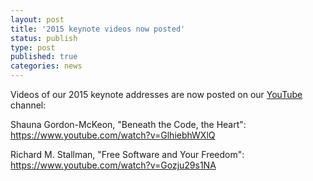 ```yaml
---
layout: post
title: '2015 keynote videos now posted'
status: publish
type: post
published: true
categories: news
---
```


Videos of our 2015 keynote addresses are now posted on our
[YouTube](https://www.youtube.com/user/SeaglOrg) channel:

Shauna Gordon-McKeon, "Beneath the Code, the Heart":
https://www.youtube.com/watch?v=GlhiebhWXlQ

Richard M. Stallman, "Free Software and Your Freedom":
https://www.youtube.com/watch?v=Gozju29s1NA
